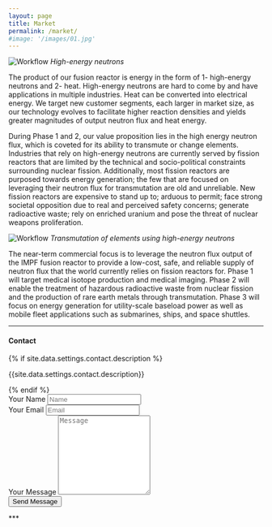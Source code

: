 ```yaml
---
layout: page
title: Market
permalink: /market/
#image: '/images/01.jpg'
---
```

![Workflow]({{site.baseurl}}/images/High_energy_neutrons_web.jpg)
*High-energy neutrons*

The product of our fusion reactor is energy in the form of 1- high-energy neutrons and 2- heat. High-energy neutrons are hard to come by and have applications in multiple industries. Heat can be converted into electrical energy. We target new customer segments, each larger in market size, as our technology evolves to facilitate higher reaction densities and yields greater magnitudes of output neutron flux and heat energy.

During Phase 1 and 2, our value proposition lies in the high energy neutron flux, which is coveted for its ability to transmute or change elements. Industries that rely on high-energy neutrons are currently served by fission reactors that are limited by the technical and socio-political constraints surrounding nuclear fission. Additionally, most fission reactors are purposed towards energy generation; the few that are focused on leveraging their neutron flux for transmutation are old and unreliable. New fission reactors are expensive to stand up to; arduous to permit; face strong societal opposition due to real and perceived safety concerns; generate radioactive waste; rely on enriched uranium and pose the threat of nuclear weapons proliferation. 

![Workflow]({{site.baseurl}}/images/Transmutation_elements_web.jpg)
*Transmutation of elements using high-energy neutrons*

The near-term commercial focus is to leverage the neutron flux output of the IMPF fusion reactor to provide a low-cost, safe, and reliable supply of neutron flux that the world currently relies on fission reactors for. Phase 1 will target medical isotope production and medical imaging. Phase 2 will enable the treatment of hazardous radioactive waste from nuclear fission and the production of rare earth metals through transmutation. Phase 3 will focus on energy generation for utility-scale baseload power as well as mobile fleet applications such as submarines, ships, and space shuttles.

***
#### Contact
<div class="form-box">
  <div class="contact-head">
    {% if site.data.settings.contact.description %}
      <p class="page-description">{{site.data.settings.contact.description}}</p>
    {% endif %}
  </div>
  <form class="form" action="{% if site.data.settings.contact.email %}https://formspree.io/f/mrgvqelz{% else %}#{% endif %}" method="POST">
    <div class="form__group">
      <label class="form__label screen-reader-text" for="form-name">Your Name</label>
      <input class="form__input" id="form-name" type="text" name="name" placeholder="Name" required>
    </div>
    <div class="form__group">
      <label class="form__label screen-reader-text" for="form-email">Your Email</label>
      <input class="form__input" id="form-email" type="email" name="_replyto" placeholder="Email" required>
    </div>
    <div class="form__group">
      <label class="form__label screen-reader-text" for="form-text">Your Message</label>
      <textarea class="form__input" id="form-text" name="text" rows="10" placeholder="Message" required></textarea>
    </div>
    <div class="form__group">
      <button class="button" type="submit">Send Message</button>
    </div>
  </form>
</div>
***
